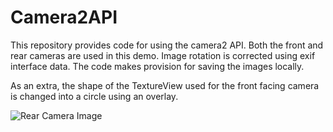 # Camera2API
This repository provides code for using the camera2 API. Both the front and rear cameras are used in this demo. Image rotation is corrected using exif interface data. The code makes provision for saving the images locally.

As an extra, the shape of the TextureView used for the front facing camera is changed into a circle using an overlay.

![Rear Camera Image](https://nullparams.com/wp-content/uploads/2019/11/rear_camera.png)
